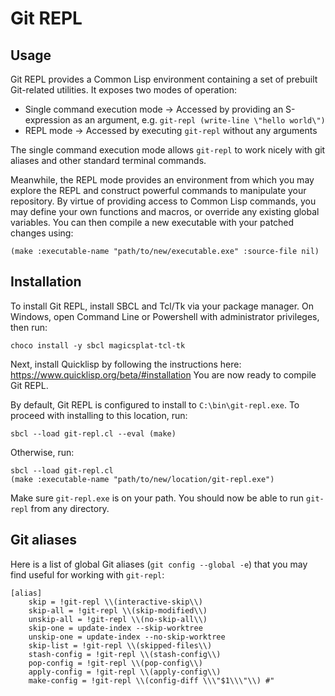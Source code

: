 # Git REPL

## Usage

Git REPL provides a Common Lisp environment containing a set of prebuilt Git-related utilities.
It exposes two modes of operation:

* Single command execution mode → Accessed by providing an S-expression as an argument, e.g. `git-repl (write-line \"hello world\")`
* REPL mode → Accessed by executing `git-repl` without any arguments

The single command execution mode allows `git-repl` to work nicely with git aliases and other standard terminal commands.

Meanwhile, the REPL mode provides an environment from which you may explore the REPL and construct powerful commands to manipulate your repository.
By virtue of providing access to Common Lisp commands, you may define your own functions and macros, or override any existing global variables.
You can then compile a new executable with your patched changes using:

    (make :executable-name "path/to/new/executable.exe" :source-file nil)

## Installation

To install Git REPL, install SBCL and Tcl/Tk via your package manager.
On Windows, open Command Line or Powershell with administrator privileges, then run:

    choco install -y sbcl magicsplat-tcl-tk

Next, install Quicklisp by following the instructions here: <https://www.quicklisp.org/beta/#installation>
You are now ready to compile Git REPL.

By default, Git REPL is configured to install to `C:\bin\git-repl.exe`.
To proceed with installing to this location, run:

    sbcl --load git-repl.cl --eval (make)

Otherwise, run:

    sbcl --load git-repl.cl
    (make :executable-name "path/to/new/location/git-repl.exe")

Make sure `git-repl.exe` is on your path.
You should now be able to run `git-repl` from any directory.

## Git aliases

Here is a list of global Git aliases (`git config --global -e`) that you may find useful for working with `git-repl`:

    [alias]
        skip = !git-repl \\(interactive-skip\\)
        skip-all = !git-repl \\(skip-modified\\)
        unskip-all = !git-repl \\(no-skip-all\\)
        skip-one = update-index --skip-worktree
        unskip-one = update-index --no-skip-worktree
        skip-list = !git-repl \\(skipped-files\\)
        stash-config = !git-repl \\(stash-config\\)
        pop-config = !git-repl \\(pop-config\\)
        apply-config = !git-repl \\(apply-config\\)
        make-config = !git-repl \\(config-diff \\\"$1\\\"\\) #"

